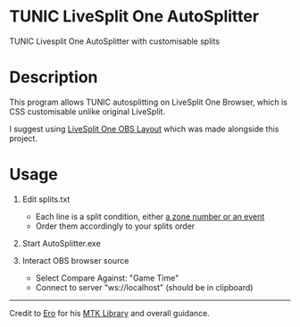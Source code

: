 # TUNIC LiveSplit One AutoSplitter

TUNIC Livesplit One AutoSplitter with customisable splits

# Description

This program allows TUNIC autosplitting on LiveSplit One Browser, which is CSS customisable unlike original LiveSplit.

I suggest using [LiveSplit One OBS Layout](https://github.com/jeanwll/LiveSplitOne-OBS-Layout) which was made alongside this project.

# Usage

1. Edit splits.txt
    - Each line is a split condition, either [a zone number or an event](https://github.com/just-ero/asl/blob/main/TUNIC/TUNIC.asl)
    - Order them accordingly to your splits order

2. Start AutoSplitter.exe

3. Interact OBS browser source
    - Select Compare Against: "Game Time"
    - Connect to server "ws://localhost" (should be in clipboard)

___
Credit to [Ero](https://github.com/just-ero) for his [MTK Library](https://github.com/just-ero/MemoryToolKit) and overall guidance.
